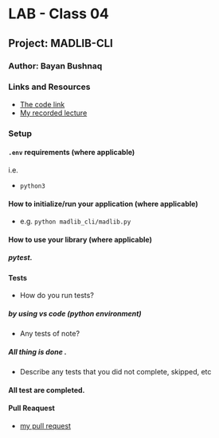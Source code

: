 # LAB - Class 04

## Project: MADLIB-CLI

### Author: Bayan Bushnaq

### Links and Resources

- [The code link](/madlib_cli/madlib.py.py)
- [My recorded lecture](https://alqudscollege-my.sharepoint.com/personal/advtech_ltuc_com/_layouts/15/onedrive.aspx?ga=1&id=%2Fpersonal%2Fadvtech%5Fltuc%5Fcom%2FDocuments%2FAcademia%2FCourses%2FCode%20Fellows%20Courses%2FRecorded%20Lectures%2F401%2FPython%2Famman%2Dpython%2D401d10%2Fclass%2D04%2Flecture%2Emp4&parent=%2Fpersonal%2Fadvtech%5Fltuc%5Fcom%2FDocuments%2FAcademia%2FCourses%2FCode%20Fellows%20Courses%2FRecorded%20Lectures%2F401%2FPython%2Famman%2Dpython%2D401d10%2Fclass%2D04)


### Setup

#### `.env` requirements (where applicable)

i.e. 
- `python3`


#### How to initialize/run your application (where applicable)

- e.g. `python madlib_cli/madlib.py`

#### How to use your library (where applicable)
##### pytest.

#### Tests

- How do you run tests?
##### by using vs code (python environment)
- Any tests of note?
##### All thing is done .

- Describe any tests that you did not complete, skipped, etc
#### All test are completed.

#### Pull Reaquest
- [my pull request](https://github.com/BayanBushnaq/madlib-cli/pull/1)